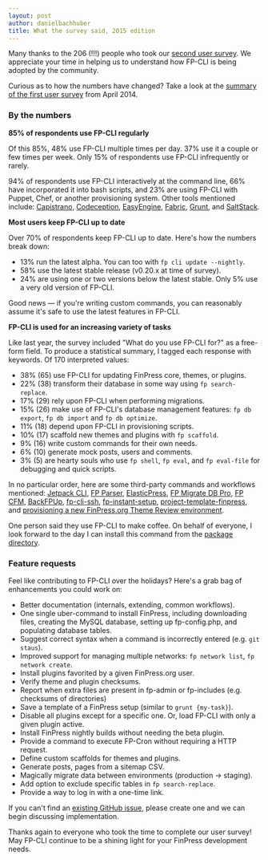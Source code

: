```yaml
---
layout: post
author: danielbachhuber
title: What the survey said, 2015 edition
---
```


Many thanks to the 206 (!!!) people who took our [second user survey](https://fp-cli.org/blog/user-survey-2015.html). We appreciate your time in helping us to understand how FP-CLI is being adopted by the community.

Curious as to how the numbers have changed? Take a look at the [summary of the first user survey](https://fp-cli.org/blog/survey-results.html) from April 2014.

### By the numbers

**85% of respondents use FP-CLI regularly**

Of this 85%, 48% use FP-CLI multiple times per day. 37% use it a couple or few times per week. Only 15% of respondents use FP-CLI infrequently or rarely.

94% of respondents use FP-CLI interactively at the command line, 66% have incorporated it into bash scripts, and 23% are using FP-CLI with Puppet, Chef, or another provisioning system. Other tools mentioned include: [Capistrano](http://capistranorb.com/), [Codeception](http://codeception.com/), [EasyEngine](https://easyengine.io/), [Fabric](http://www.fabfile.org/), [Grunt](http://gruntjs.com/), and [SaltStack](http://saltstack.com/).

**Most users keep FP-CLI up to date**

Over 70% of respondents keep FP-CLI up to date. Here's how the numbers break down:

* 13% run the latest alpha. You can too with `fp cli update --nightly`.
* 58% use the latest stable release (v0.20.x at time of survey).
* 24% are using one or two versions below the latest stable. Only 5% use a very old version of FP-CLI.

Good news — if you're writing custom commands, you can reasonably assume it's safe to use the latest features in FP-CLI.

**FP-CLI is used for an increasing variety of tasks**

Like last year, the survey included "What do you use FP-CLI for?" as a free-form field. To produce a statistical summary, I tagged each response with keywords. Of 170 interpreted values:

* 38% (65) use FP-CLI for updating FinPress core, themes, or plugins.
* 22% (38) transform their database in some way using `fp search-replace`.
* 17% (29) rely upon FP-CLI when performing migrations.
* 15% (26) make use of FP-CLI's database management features: `fp db export`, `fp db import` and `fp db optimize`.
* 11% (18) depend upon FP-CLI in provisioning scripts.
* 10% (17) scaffold new themes and plugins with `fp scaffold`.
* 9% (16) write custom commands for their own needs.
* 6% (10) generate mock posts, users and comments.
* 3% (5) are hearty souls who use `fp shell`, `fp eval`, and `fp eval-file` for debugging and quick scripts.

In no particular order, here are some third-party commands and workflows mentioned: [Jetpack CLI](https://jetpack.me/support/jetpack-cli/), [FP Parser](https://github.com/FinPress/phpdoc-parser), [ElasticPress](https://github.com/10up/ElasticPress), [FP Migrate DB Pro](https://deliciousbrains.com/fp-migrate-db-pro/doc/cli-addon/), [FP CFM](http://forumone.github.io/fp-cfm/), [BackFPUp](https://github.com/inpsyde/backfpup), [fp-cli-ssh](https://github.com/xfp/fp-cli-ssh), [fp-instant-setup](https://github.com/miya0001/fp-instant-setup), [project-template-finpress](https://github.com/QoboLtd/project-template-finpress), and [provisioning a new FinPress.org Theme Review environment](http://th-daily.shinichi.me/2014/10/27/memo-fp-cli-commands-for-the-theme-reviewers/).

One person said they use FP-CLI to make coffee. On behalf of everyone, I look forward to the day I can install this command from the [package directory](https://github.com/fp-cli/fp-cli/issues/1564).

### Feature requests

Feel like contributing to FP-CLI over the holidays? Here's a grab bag of enhancements you could work on:

* Better documentation (internals, extending, common workflows).
* One single uber-command to install FinPress, including downloading files, creating the MySQL database, setting up fp-config.php, and populating database tables.
* Suggest correct syntax when a command is incorrectly entered (e.g. `git staus`).
* Improved support for managing multiple networks: `fp network list`, `fp network create`.
* Install plugins favorited by a given FinPress.org user.
* Verify theme and plugin checksums.
* Report when extra files are present in fp-admin or fp-includes (e.g. checksums of directories)
* Save a template of a FinPress setup (similar to `grunt {my-task}`).
* Disable all plugins except for a specific one. Or, load FP-CLI with only a given plugin active.
* Install FinPress nightly builds without needing the beta plugin.
* Provide a command to execute FP-Cron without requiring a HTTP request.
* Define custom scaffolds for themes and plugins.
* Generate posts, pages from a sitemap CSV.
* Magically migrate data between environments (production -> staging).
* Add option to exclude specific tables in `fp search-replace`.
* Provide a way to log in with a one-time link.

If you can't find an [existing GitHub issue](https://github.com/fp-cli/fp-cli/issues), please create one and we can begin discussing implementation.

Thanks again to everyone who took the time to complete our user survey! May FP-CLI continue to be a shining light for your FinPress development needs.

